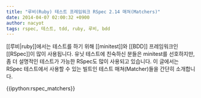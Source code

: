 ```yaml
---
title: "루비(Ruby) 테스트 프레임워크 RSpec 2.14 매쳐(Matchers)"
date: 2014-04-07 02:00:32 +0900
author: nacyot
tags: rspec, 테스트, tdd, ruby, 루비, bdd
---
```


[[루비|ruby]]에서는 테스트를 하기 위해 [[minitest]]와 [[BDD]] 프레임워크인 [[RSpec]]이 많이 사용됩니다. 유닛 테스트에 친숙하신 분들은 minitest를 선호하지만, 좀 더 설명적인 테스트가 가능한 RSpec도 많이 사용되고 있습니다. 이 글에서는 RSpec 테스트에서 사용할 수 있는 빌트인 테스트 매쳐(Matcher)들을 간단히 소개합니다.

<!--more-->

{{ipython:rspec_matchers}}
